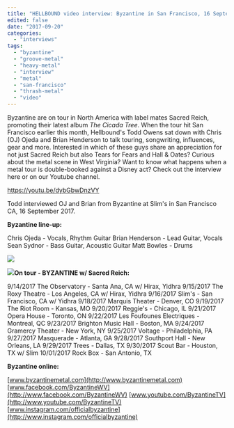 ```yaml
---
title: "HELLBOUND video interview: Byzantine in San Francisco, 16 September 2017"
edited: false
date: "2017-09-20"
categories:
  - "interviews"
tags:
  - "byzantine"
  - "groove-metal"
  - "heavy-metal"
  - "interview"
  - "metal"
  - "san-francisco"
  - "thrash-metal"
  - "video"
---
```


Byzantine are on tour in North America with label mates Sacred Reich, promoting their latest album _The Cicada Tree_. When the tour hit San Francisco earlier this month, Hellbound's Todd Owens sat down with Chris (OJ) Ojeda and Brian Henderson to talk touring, songwriting, influences, gear and more. Interested in which of these guys share an appreciation for not just Sacred Reich but also Tears for Fears and Hall & Oates? Curious about the metal scene in West Virginia? Want to know what happens when a metal tour is double-booked against a Disney act? Check out the interview here or on our Youtube channel.

https://youtu.be/dybGbwDnzVY

Todd interviewed OJ and Brian from Byzantine at Slim's in San Francisco CA, 16 September 2017.

**Byzantine line-up:**

Chris Ojeda - Vocals, Rhythm Guitar Brian Henderson - Lead Guitar, Vocals Sean Sydnor - Bass Guitar, Acoustic Guitar Matt Bowles - Drums

![](https://hellbound.ca/wp-content/uploads/2017/09/Byzantine-band-photo.jpg)

![](https://hellbound.ca/wp-content/uploads/2017/09/SR_2017_US_Tour-196x300.jpg)**On tour - BYZANTINE w/ Sacred Reich:**

9/14/2017 The Observatory - Santa Ana, CA w/ Hirax, Yidhra 9/15/2017 The Roxy Theatre - Los Angeles, CA w/ Hirax, Yidhra 9/16/2017 Slim's - San Francisco, CA w/ Yidhra 9/18/2017 Marquis Theater - Denver, CO 9/19/2017 The Riot Room - Kansas, MO 9/20/2017 Reggie's - Chicago, IL 9/21/2017 Opera House - Toronto, ON 9/22/2017 Les Foufounes Electriques - Montreal, QC 9/23/2017 Brighton Music Hall - Boston, MA 9/24/2017 Gramercy Theater - New York, NY 9/25/2017 Voltage - Philadelphia, PA 9/27/2017 Masquerade - Atlanta, GA 9/28/2017 Southport Hall - New Orleans, LA 9/29/2017 Trees - Dallas, TX 9/30/2017 Scout Bar - Houston, TX w/ Slim 10/01/2017 Rock Box - San Antonio, TX

**Byzantine online:**

[www.byzantinemetal.com](http://www.byzantinemetal.com) [www.facebook.com/ByzantineWV](http://www.facebook.com/ByzantineWV) [www.youtube.com/ByzantineTV](http://www.youtube.com/ByzantineTV) [www.instagram.com/officialbyzantine](http://www.instagram.com/officialbyzantine)
